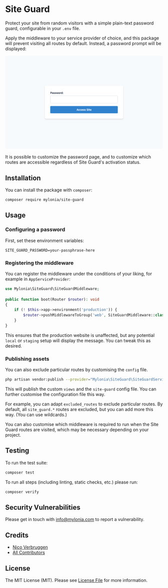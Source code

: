 # Site Guard

Protect your site from random visitors with a simple plain-text password guard, configurable in your `.env` file.

Apply the middleware to your service provider of choice, and this package will prevent visiting all routes by default. Instead, a password prompt will be displayed:

<img src="screenshot.png" alt="A simple password prompt.">

It is possible to customize the password page, and to customize which routes are accessible regardless of Site Guard's activation status.

## Installation

You can install the package with `composer`:

```bash
composer require mylonia/site-guard
```

## Usage

### Configuring a password

First, set these environment variables:

```dotenv
SITE_GUARD_PASSWORD=your-passphrase-here
```

### Registering the middleware

You can register the middleware under the conditions of your liking, for example in `AppServiceProvider`:

```php
use Mylonia\SiteGuard\SiteGuardMiddleware;

public function boot(Router $router): void
{
    if (! $this->app->environment('production')) {
        $router->pushMiddlewareToGroup('web', SiteGuardMiddleware::class);
    }
}
```

This ensures that the production website is unaffected, but any potential `local` or `staging` setup will display the message. You can tweak this as desired.

### Publishing assets

You can also exclude particular routes by customising the `config` file.

```bash
php artisan vendor:publish --provider="Mylonia\SiteGuard\SiteGuardServiceProvider"
```

This will publish the custom `views` and the `site-guard` config file. You can further customise the configuration file this way.

For example, you can adapt `excluded_routes` to exclude particular routes. By default, all `site_guard.*` routes are excluded, but you can add more this way. (You can use wildcards.)

You can also customise which middleware is required to run when the Site Guard routes are visited, which may be necessary depending on your project.

## Testing

To run the test suite:

```bash
composer test
```

To run all steps (including linting, static checks, etc.) please run:

```bash
composer verify
```

## Security Vulnerabilities

Please get in touch with [info@mylonia.com](mailto:info@mylonia.com) to report a vulnerability.

## Credits

- [Nico Verbruggen](https://github.com/nicoverbruggen)
- [All Contributors](https://github.com/mylonia/site-guard/contributors)

## License

The MIT License (MIT). Please see [License File](LICENSE.md) for more information.